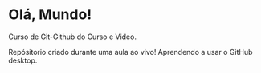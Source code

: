# Olá, Mundo!
 Curso de Git-Github do Curso e Video. 

 Repósitorio criado durante uma aula ao vivo! 
 Aprendendo a usar o GitHub desktop. 
